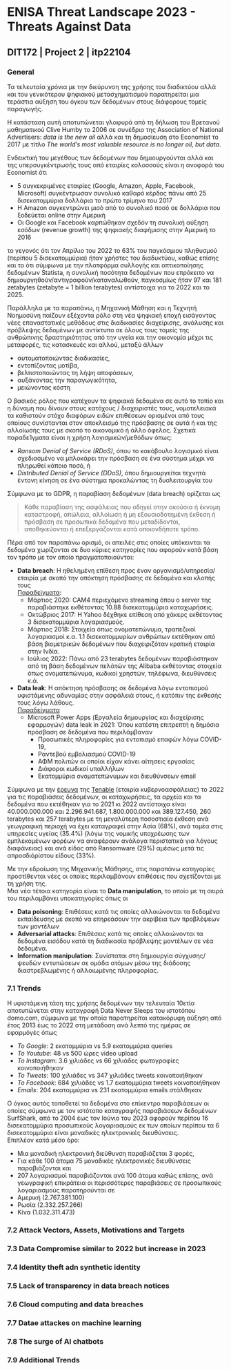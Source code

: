 # ENISA Threat Landscape 2023 - Threats Against Data
## DIT172 | Project 2 | itp22104

### General
Τα τελευταία χρόνια με την διεύρυνση της χρήσης του διαδικτύου αλλά και του γενικότερου ψηφιακού μετασχηματισμού παρατηρείται μια τεράστια αύξηση του όγκου των δεδομένων στους διάφορους τομείς παραγωγής. 

Η κατάσταση αυτή αποτυπώνεται γλαφυρά από τη δήλωση του Βρετανού μαθηματικού Clive Humby το 2006 σε συνέδριο της Association of National Advertisers: _data is the new oil_ αλλά και τη δημοσίευση στο Economist το 2017 με τίτλο _The world’s most valuable resource is no longer oil, but data_.

Ενδεικτική του μεγέθους των δεδομένων που δημιουργούνται αλλά και της υπερσυγκέντρωσής τους από εταιρίες κολοσσούς είναι η ανοφορά του Economist ότι
- 5 συγκεκριμένες εταιρίες (Google, Amazon, Apple, Facebook, Microsoft) συγκέντρωσαν συνολικό καθαρό κέρδος πάνω από 25 δισεκατομμύρια δολλάρια το πρώτο τρίμηνο του 2017
- Η Amazon συγκεντρώνει μισό από το συνολικό ποσό σε δολλάρια που ξοδεύεται online στην Αμερική
- Οι Google και Facebook καρπώθηκαν σχεδόν τη συνολική αύξηση εσόδων (revenue growth) της ψηφιακής διαφήμισης στην Αμερική το 2016

το γεγονός ότι τον Απρίλιο του 2022 το 63% του παγκόσμιου πληθυσμού (περίπου 5 δισεκατομμύρια) ήταν χρήστες του διαδυκτύου,
καθώς επίσης και το ότι σύμφωνα με την πλατφόρμα συλλογής και οπτικοποίησης δεδομένων Statista, η συνολική ποσότητα δεδομένων που επρόκειτο να δημιουργηθούν/αντιγραφούν/καταναλωθούν, παγκοσμίως ήταν 97 και 181 zetabytes (zetabyte = 1 billion terabytes) αντίστοιχα για το 2022 και το 2025.

Παράλληλα με τα παραπάνω, η Μηχανική Μάθηση και η Τεχνητή Νοημοσύνη παίζουν εξέχοντα ρόλο στη νέα ψηφιακή εποχή εισάγοντας νέες επαναστατικές μεθόδους στις διαδικασίες διαχείρισης, ανάλυσης και πρόβλεψης δεδομένων με αντίκτυπο σε όλους τους τομείς της ανθρώπινης δραστηριότητας από την υγεία και την οικονομία μέχρι τις μεταφορές, τις κατασκευές και αλλού, μεταξύ άλλων
- αυτοματοποιώντας διαδικασίες,
- εντοπίζοντας μοτίβα,
- βελτιστοποιώντας τη λήψη αποφάσεων,
- αυξάνοντας την παραγωγικότητα,
- μειώνοντας κόστη 

Ο βασικός ρόλος που κατέχουν τα ψηφιακά δεδομένα σε αυτό το τοπίο και η δύναμη που δίνουν στους κατόχους / διαχειριστές τους, νομοτελειακά τα καθιστούν στόχο διαφόρων ειδών επιθέσεων ορισμένοι από τους οποίους συνίστανται στον αποκλεισμό της πρόσβασης σε αυτά ή και της αλλοίωσής τους με σκοπό το οικονομικό ή άλλο όφελος. Σχετικά παραδεΊγματα είναι η χρήση λογισμικών/μεθόδων όπως:
- _Ransom Denial of Service (RDoS)_, όπου το κακόβουλο λογισμικό είναι σχεδιασμένο να μπλοκάρει την πρόσβαση σε ένα σύστημα μέχρι να πληρωθεί κάποιο ποσό, ή 
- _Distributed Denial of Service (DDoS)_, όπου δημιουργείται τεχνητά έντονη κίνηση σε ένα σύστημα προκαλώντας τη δυσλειτουργία του


Σύμφωνα με το GDPR, η παραβίαση δεδομένων (data breach) ορίζεται ως
>Κάθε παραβίαση της ασφάλειας που οδηγεί στην ακούσια ή έκνομη καταστροφή, απώλεια, αλλοίωση ή μη εξουσιοδοτημένη έκθεση ή πρόσβαση σε προσωπικά δεδομένα που μεταδίδονται, αποθηκεύονται ή επεξεργάζονται κατά οποιονδήποτε τρόπο.

Πέρα από τον παραπάνω ορισμό, οι απειλές στις οποίες υπόκεινται τα δεδομένα χωρίζονται σε δυο κύριες κατηγορίες που αφορούν κατά βάση τον τρόπο με τον οποίο πραγματοποιούνται:
- **Data breach**: Η ηθελημένη επίθεση προς έναν οργανισμό/υπηρεσία/εταιρία με σκοπό την απόκτηση πρόσβασης σε δεδομένα και κλοπής τους  
[Παραδείγματα](https://www.upguard.com/blog/biggest-data-breaches):
  - Μάρτιος 2020: CAM4 περιεχόμενο streaming όπου ο server της παραβιάστηκε εκθέτοντας 10.88 δισεκατομμύρια καταχωρήσεις.
  - Οκτώβριος 2017: Η Yahoo δέχθηκε επίθεση από χάκερς εκθέτοντας 3 δισεκατομμύρια λογαριασμούς.
  - Μάρτιος 2018: Στοιχεία όπως ονοματεπώνυμα, τραπεζικοί λογαριασμοί κ.α. 1.1 δισεκατομμυρίων ανθρώπων εκτέθηκαν από βάση βιομετρικών δεδομένων που διαχειριζόταν κρατική εταιρία στην Ινδία.
  - Ιούλιος 2022: Πάνω από 23 terabytes δεδομένων παραβιάστηκαν από τη βάση δεδομένων πελάτών της Alibaba εκθέτοντας στοιχεία όπως ονοματεπώνυμα, κωδικοί χρηστών, τηλέφωνα, διευθύνσεις κ.ά.
- **Data leak**: Η απόκτηση πρόσβασης σε δεδομένα λόγω εντοπισμού υφιστάμενης αδυναμίας στην ασφάλειά στους, ή κατόπιν της έκθεσής τους λόγω λάθους.  
[Παραδείγματα](https://www.upguard.com/breaches/power-apps)
  - Microsoft Power Apps (Εργαλεία δημουργίας και διαχείρισης εφαρμογών) data leak in 2021: Όπου κατέστη επιτρεπτή η δημόσια πρόσβαση σε δεδομένα που περιλάμβαναν
      - Προσωπικές πληροφορίες για εντοπισμό επαφών λόγω COVID-19,
      - Ραντεβού εμβολιασμού COVID-19
      - ΑΦΜ πολιτών οι οποίοι είχαν κάνει αίτησεις εργασίας
      - Διάφοροι κωδικοί υπαλλήλων
      - Εκατομμύρια ονοματεπώνυμων και διευθύνσεων email

Σύμφωνα με την [έρευνα](https://www.ismsforum.es/backoffice/ckfinder/userfiles/files/Research-Report-2022_Threat_Landscape_Report%20(1).pdf) της [Tenable](https://www.tenable.com/research) (εταιρία κυβερνοασφάλειας) το 2022 για τις παραβιάσεις δεδομένων, οι καταχωρήσεις, τα αρχεία και τα δεδομένα που εκτέθηκαν για το 2021 κι 2022 αντίστοιχα είναι 40.000.000.000 και 2.296.941.687, 1.800.000.000 και 389.127.450, 260 terabytes και 257 terabytes με τη μεγαλύτερη ποσοστιαία έκθεση ανά γεωγραφική περιοχή να έχει καταγραφεί στην Ασία (68%), ανά τομέα στις υπηρεσίες υγείας (35.4%) (λόγω της νομικής υποχρέωσης των εμπλεκομένων φορέων να αναφέρουν ανάλογα περιστατικά για λόγους διαφάνειας) και ανά είδος από Ransomware (29%) αμέσως μετά τις απροσδιόρίστου είδους (33%).

Με την εδραίωση της Μηχανικής Μάθησης, στις παραπάνω κατηγορίες προστίθενται νέες οι οποίες περιλαμβάνουν επιθέσεις που σχετίζονται με τη χρήση της.  
Μια νέα τέτοια κατηγορία είναι το **Data manipulation**, το οποίο με τη σειρά του περιλαμβάνει υποκατηγορίες όπως οι
- **Data poisoning**: Επιθέσεις κατά τις οποίες αλλοιώνονται τα δεδομένα εκπαίδευσης με σκοπό να επηρεάσουν την ακρίβεια των προβλέψεων των μοντέλων
- **Adversarial attacks**: Επιθέσεις κατά τις οποίες αλλοιώνονται τα δεδομένα εισόδου κατά τη διαδικασία πρόβλεψης μοντέλων σε νέα δεδομένα.
- **Information manipulation**: Συνίσταται στη δημιουργία σύγχυσης/ψευδών εντυπώσεων σε ομάδα ατόμων μέσω της διάδοσης διαστρεβλωμένης ή αλλοιωμένης πληροφορίας.

### 7.1 Trends
Η υφιστάμενη τάση της χρήσης δεδομένων την τελευταία 10ετία αποτυπώνεται στην καταγραφή Data Never Sleeps του ιστοτόπου domo.com, σύμφωνα με την οποία παρατηρείται κατακόρυφη αύξηση από έτος 2013 έως το 2022 στη μετάδοση ανά λεπτό της ημέρας σε εφαρμόγές όπως
- _Το Google_: 2 εκατομμύρια vs 5.9 εκατομμύρια queries
- _Το Youtube_: 48 vs 500 ώρες video upload
- _Το Instagram_: 3.6 χιλιάδες vs 66 χιλιάδες φωτογραφίες κοινοποιήθηκαν
- _Το Tweets_: 100 χιλιάδες vs 347 χιλιάδες tweets κοινοποιήθηκαν
- _Το Facebook_: 684 χιλιάδες vs 1.7 εκατομμύρια tweets κοινοποιήθηκαν
- _Emails_: 204 εκατομμύρια vs 231 εκατομμύρια emails στάλθηκαν

Ο όγκος αυτός τοποθετεί τα δεδομένα στο επίκεντρο παραβιάσεων οι οποίες σύμφωνα με τον ιστότοπο καταγραφής παραβιάσεων δεδομένων SurfShark, από το 2004 έως τον Ιούνιο του 2023 αφορούν περίπου 16 δισεκατομμύρια προσωπικούς λογαριασμούς εκ των οποίων περίπου τα 6 δισεκατομμύρια είναι μοναδικές ηλεκτρονικές διευθύνσεις.  
Επιπλέον κατά μέσο όρο:
- Μια μοναδική ηλεκτρονική διεύθυνση παραβιάζεται 3 φορές,
- Για κάθε 100 άτομα 75 μοναδικές ηλεκτρονικές διευθύνσεις παραβιάζονται και
- 207 λογαριασμοί παραβιάζονται ανά 100 άτομα
καθώς επίσης, ανά γεωγραφική επικράτεια οι περισσότερες παραβιάσεις σε προσωπικούς λογαριασμούς παρατηρούνται σε
- Αμερική (2.767.381.100)
- Ρωσία (2.332.257.266)
- Κίνα (1.032.311.473)

### 7.2 Attack Vectors, Assets, Motivations and Targets



### 7.3 Data Compromise similar to 2022 but increase in 2023


### 7.4 Identity theft adn synthetic identity


### 7.5 Lack of transparency in data breach notices

### 7.6 Cloud computing and data breaches


### 7.7 Datae attackes on machine learning


### 7.8 The surge of AI chatbots


### 7.9 Additional Trends